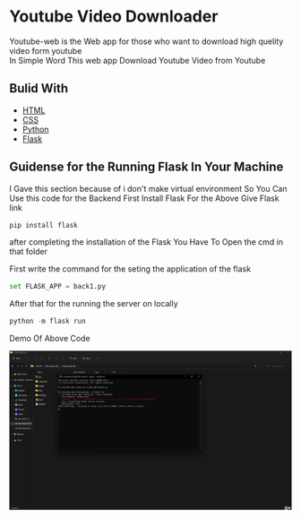 # Youtube Video Downloader
Youtube-web is the Web app for those who want to download high quelity video form youtube<br/>
In Simple Word This web app Download Youtube Video from Youtube<br/>

## Bulid With
* [HTML](https://developer.mozilla.org/en-US/docs/Web/HTML)
* [CSS](https://developer.mozilla.org/en-US/docs/Web/CSS)
* [Python](https://www.python.org/)
* [Flask](https://flask.palletsprojects.com/en/2.1.x/)


## Guidense for the Running Flask In Your Machine
I Gave this section because of i don't make virtual environment So You Can Use this code for the Backend
First Install Flask For the Above Give Flask link<br/>
```python
pip install flask
```
after completing the installation of the Flask
You Have To Open the cmd in that folder

First write the command for the seting the application of the flask
```python
set FLASK_APP = back1.py
```

After that for the running the server on locally
```python
python -m flask run
```
Demo Of Above Code

<img width = "2000" alt = "Photo" src = "https://github.com/Prit2341/Youtube-Web/blob/master/Images/Screenshot%20(56).png">
